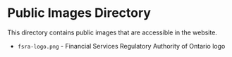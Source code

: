 # Public Images Directory

This directory contains public images that are accessible in the website.

- `fsra-logo.png` - Financial Services Regulatory Authority of Ontario logo
